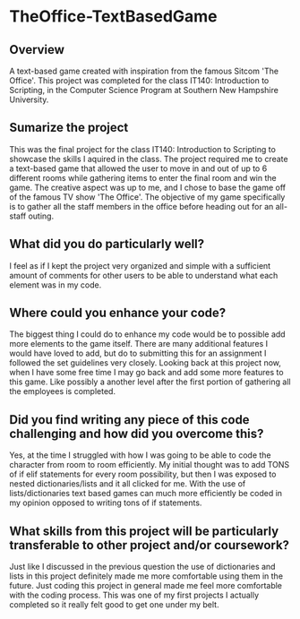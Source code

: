# TheOffice-TextBasedGame

## Overview
A text-based game created with inspiration from the famous Sitcom 'The Office'.
This project was completed for the class IT140: Introduction to Scripting, in the Computer Science Program at Southern New Hampshire University.

## Sumarize the project
This was the final project for the class IT140: Introduction to Scripting to showcase the skills I aquired in the class. The project required me to create a text-based game that allowed the user to move in and out of up to 6 different rooms while gathering items to enter the final room and win the game. The creative aspect was up to me, and I chose to base the game off of the famous TV show 'The Office'. The objective of my game specifically is to gather all the staff members in the office before heading out for an all-staff outing.

## What did you do particularly well?
I feel as if I kept the project very organized and simple with a sufficient amount of comments for other users to be able to understand what each element was in my code. 

## Where could you enhance your code?
The biggest thing I could do to enhance my code would be to possible add more elements to the game itself. There are many additional features I would have loved to add, but do to submitting this for an assignment I followed the set guidelines very closely. Looking back at this project now, when I have some free time I may go back and add some more features to this game. Like possibly a another level after the first portion of gathering all the employees is completed. 

## Did you find writing any piece of this code challenging and how did you overcome this?
Yes, at the time I struggled with how I was going to be able to code the character from room to room efficiently. My initial thought was to add TONS of if elif statements for every room possibility, but then I was exposed to nested dictionaries/lists and it all clicked for me. With the use of lists/dictionaries text based games can much more efficiently be coded in my opinion opposed to writing tons of if statements. 

## What skills from this project will be particularly transferable to other project and/or coursework?
Just like I discussed in the previous question the use of dictionaries and lists in this project definitely made me more comfortable using them in the future. Just coding this project in general made me feel more comfortable with the coding process. This was one of my first projects I actually completed so it really felt good to get one under my belt. 


